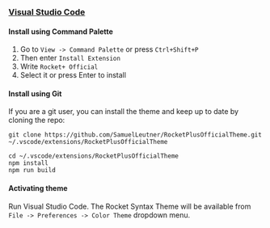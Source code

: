 ### [Visual Studio Code](https://code.visualstudio.com/)

#### Install using Command Palette

1.  Go to `View -> Command Palette` or press `Ctrl+Shift+P`
2.  Then enter `Install Extension`
3.  Write `Rocket+ Official`
4.  Select it or press Enter to install

#### Install using Git

If you are a git user, you can install the theme and keep up to date by cloning the repo:

    git clone https://github.com/SamuelLeutner/RocketPlusOfficialTheme.git ~/.vscode/extensions/RocketPlusOfficialTheme
    
    cd ~/.vscode/extensions/RocketPlusOfficialTheme
    npm install
    npm run build

#### Activating theme

Run Visual Studio Code. The Rocket Syntax Theme will be available from `File -> Preferences -> Color Theme` dropdown menu.
